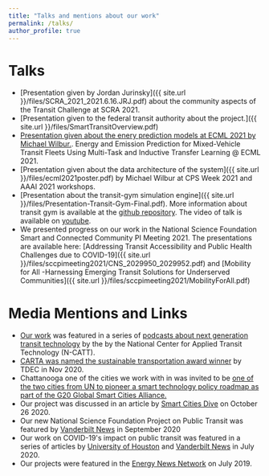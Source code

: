 ```yaml
---
title: "Talks and mentions about our work"
permalink: /talks/
author_profile: true
---
```

# Talks

* [Presentation given by Jordan Jurinsky]({{ site.url }}/files/SCRA_2021_2021.6.16.JRJ.pdf) about the community aspects of the Transit Challenge at SCRA 2021.
* [Presentation given to the federal transit authority about the project.]({{ site.url }}/files/SmartTransitOverview.pdf)
* [Presentation given about the enery prediction models at ECML 2021 by Michael Wilbur.](https://recorder-v3.slideslive.com/?share=47654&s=8dfe06e3-ef82-476c-ba21-02264708cd0b). Energy and Emission Prediction for Mixed-Vehicle Transit Fleets Using 
Multi-Task and Inductive Transfer Learning @ ECML 2021.
* [Presentation given about the data architecture of the system]({{ site.url }}/files/ecml2021poster.pdf) by Michael Wilbur at CPS Week 2021 and AAAI 2021 workshops.
* [Presentation about the transit-gym simulation engine]({{ site.url }}/files/Presentation-Transit-Gym-Final.pdf). More information about transit gym is available at the [github repository](https://github.com/smarttransit-ai/transit-simulator). The video of talk is available on [youtube](https://youtu.be/Fw4UQGcB80o).
* We presented progress on our work in the National Science Foundation Smart and Connected Community PI Meeting 2021. The presentations are available here: [Addressing Transit Accessibility and Public Health Challenges due to COVID-19]({{ site.url }}/files/sccpimeeting2021/CNS_2029950_2029952.pdf) and [Mobility for All -Harnessing Emerging Transit Solutions for Underserved Communities]({{ site.url }}/files/sccpimeeting2021/MobilityForAll.pdf)

# Media Mentions and Links

* [Our work](https://anchor.fm/nextstoptransittech/episodes/Episode-2--AI-based-Scheduling--Dispatch-in-Chattanooga--TN-etpkts/a-a53d0ko) was featured in a series of [podcasts about next generation transit technology](https://n-catt.org/tech-university/podcasts/) by the by the National Center for Applied Transit Technology (N-CATT).
* [CARTA was named the sustainable transportation award winner](https://www.chattanoogan.com/2020/11/19/418690/CARTA-Named-Sustainable-Transportation.aspx) by TDEC in Nov 2020.
* Chattanooga one of the cities we work with in was invited to be [one of the two cities from UN to pioneer a smart technology policy roadmap as part of the G20 Global Smart Cities Alliance.](https://www.smartcitiesdive.com/news/g20-invites-2-us-cities-to-adopt-global-policy-roadmap/589352/) 
* Our project was discussed in an article by [Smart Cities Dive](https://www.smartcitiesdive.com/news/doe-usdot-issue-525m-in-project-grants-to-advance-transit-tech/587704/) on October 26 2020.
* Our new National Science Foundation Project on Public Transit was featured by [Vanderbilt News](https://news.vanderbilt.edu/2020/09/17/vanderbilt-researcher-receives-3-9-million-in-grants-to-redesign-regional-transit-system-using-artificial-intelligence-community-engagement/) in September 2020
* Our work on COVID-19's impact on public transit was featured in a series of articles by [University of Houston](https://www.newsbreak.com/texas/houston/news/2043898171173/computer-science-professor-studies-pandemics-effect-on-transit) and  [Vanderbilt News](https://news.vanderbilt.edu/2020/07/10/vanderbilt-researcher-optimizing-public-transit-with-artificial-intelligence/) in July 2020.
* Our projects were featured in the [Energy News Network](https://energynews.us/2019/07/17/southeast/chattanooga-looks-to-extend-electric-bus-range-with-wireless-charging/) on July 2019.

